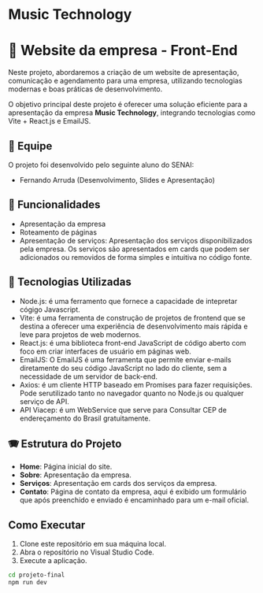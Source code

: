 <h1>Music Technology</h1>

# 🎼 Website da empresa - Front-End

Neste projeto, abordaremos a criação de um website de apresentação, comunicação e agendamento para uma empresa, utilizando tecnologias modernas e boas práticas de desenvolvimento.

O objetivo principal deste projeto é oferecer uma solução eficiente para a apresentação da empresa <b>Music Technology</b>, integrando tecnologias como Vite + React.js e EmailJS.

## 🎸 Equipe

O projeto foi desenvolvido pelo seguinte aluno do SENAI:

- Fernando Arruda (Desenvolvimento, Slides e Apresentação)

## 🥁 Funcionalidades

- Apresentação da empresa
- Roteamento de páginas
- Apresentação de serviços: Apresentação dos serviços disponibilizados pela empresa. Os serviços são apresentados em cards que podem ser adicionados ou removidos de forma simples e intuitiva no código fonte.



## 🎻 Tecnologias Utilizadas

- Node.js: é uma ferramento que fornece a capacidade de intepretar cógigo Javascript.
- Vite: é uma ferramenta de construção de projetos de frontend que se destina a oferecer uma experiência de desenvolvimento mais rápida e leve para projetos de web modernos.
- React.js: é uma biblioteca front-end JavaScript de código aberto com foco em criar interfaces de usuário em páginas web.
- EmailJS: O EmailJS é uma ferramenta que permite enviar e-mails diretamente do seu código JavaScript no lado do cliente, sem a necessidade de um servidor de back-end.
- Axios: é um cliente HTTP baseado em Promises para fazer requisições. Pode serutilizado tanto no navegador quanto no Node.js ou qualquer serviço de API.
- API Viacep: é um WebService que serve para Consultar CEP de endereçamento do Brasil gratuitamente.

## 🪗 Estrutura do Projeto

- **Home**: Página inicial do site.
- **Sobre**: Apresentação da empresa.
- **Serviços**: Apresentação em cards dos serviços da empresa.
- **Contato**: Página de contato da empresa, aqui é exibido um formulário que após preenchido e enviado é encaminhado para um e-mail oficial.

## Como Executar

1. Clone este repositório em sua máquina local.
2. Abra o repositório no Visual Studio Code.
3. Execute a aplicação.

```bash
cd projeto-final
npm run dev
